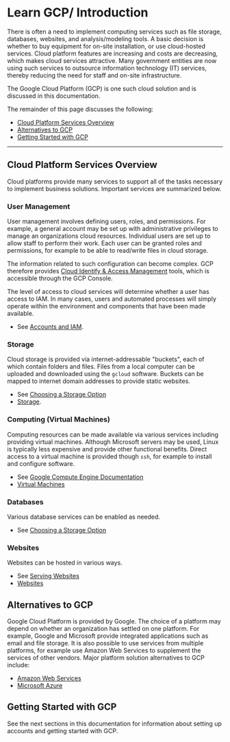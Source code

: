 # Learn GCP/ Introduction #

There is often a need to implement computing services such as file storage, databases, websites,
and analysis/modeling tools.
A basic decision is whether to buy equipment for on-site installation, or use cloud-hosted services.
Cloud platform features are increasing and costs are decreasing, which makes cloud services attractive.
Many government entities are now using such services to outsource information technology (IT) services,
thereby reducing the need for staff and on-site infrastructure.

The Google Cloud Platform (GCP) is one such cloud solution and is discussed in this documentation.

The remainder of this page discusses the following:

* [Cloud Platform Services Overview](#cloud-platform-services-overview)
* [Alternatives to GCP](#alternatives-to-gcp)
* [Getting Started with GCP](#getting-started-with-gcp)

-----------

## Cloud Platform Services Overview ##

Cloud platforms provide many services to support all of the tasks necessary to implement business solutions.
Important services are summarized below.

### User Management ###

User management involves defining users, roles, and permissions.
For example, a general account may be set up with administrative privileges to manage an organizations cloud resources.
Individual users are set up to allow staff to perform their work.
Each user can be granted roles and permissions, for example to be able to read/write files in cloud storage.

The information related to such configuration can become complex.
GCP therefore provides [Cloud Identify & Access Management](https://cloud.google.com/iam/) tools,
which is accessible through the GCP Console.

The level of access to cloud services will determine whether a user has access to IAM.
In many cases, users and automated processes will simply operate within the environment and components
that have been made available.

* See [Accounts and IAM](accounts-iam).

### Storage ###

Cloud storage is provided via internet-addressable "buckets", each of which contain folders and files.
Files from a local computer can be uploaded and downloaded using the `gcloud` software.
Buckets can be mapped to internet domain addresses to provide static websites.

* See [Choosing a Storage Option](https://cloud.google.com/storage-options/)
* [Storage](storage).

### Computing (Virtual Machines) ###

Computing resources can be made available via various services including providing virtual machines.
Although Microsoft servers may be used, Linux is typically less expensive and provide other functional benefits.
Direct access to a virtual machine is provided though `ssh`, for example to install and configure software.

* See [Google Compute Engine Documentation](https://cloud.google.com/compute/docs/)
* [Virtual Machines](vm)

### Databases ###

Various database services can be enabled as needed.

* See [Choosing a Storage Option](https://cloud.google.com/storage-options/)

### Websites ###

Websites can be hosted in various ways.

* See [Serving Websites](https://cloud.google.com/solutions/web-serving-overview)
* [Websites](website)

## Alternatives to GCP ##

Google Cloud Platform is provided by Google.
The choice of a platform may depend on whether an organization has settled on one platform.
For example, Google and Microsoft provide integrated applications such as email and file storage.
It is also possible to use services from multiple platforms,
for example use Amazon Web Services to supplement the services of other vendors.
Major platform solution alternatives to GCP include:

* [Amazon Web Services](https://aws.amazon.com/)
* [Microsoft Azure](https://azure.microsoft.com/en-us/)

## Getting Started with GCP ##

See the next sections in this documentation for information about setting up accounts
and getting started with GCP.
